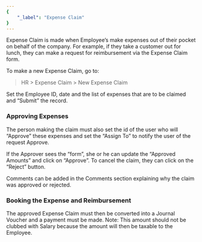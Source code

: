 ```yaml
---
{
	"_label": "Expense Claim"
}
---
```

Expense Claim is made when Employee’s make expenses out of their pocket on behalf of the company. For example, if they take a customer out for lunch, they can make a request for reimbursement via the Expense Claim form. 

To make a new Expense Claim, go to:

> HR > Expense Claim > New Expense Claim

Set the Employee ID, date and the list of expenses that are to be claimed and “Submit” the record.

### Approving Expenses

The person making the claim must also set the id of the user who will “Approve” these expenses and set the “Assign To” to notify the user of the request Approve.

If the Approver sees the “form”, she or he can update the “Approved Amounts” and click on “Approve”. To cancel the claim, they can click on the “Reject” button.

Comments can be added in the Comments section explaining why the claim was approved or rejected.

### Booking the Expense and Reimbursement

The approved Expense Claim must then be converted into a Journal Voucher and a payment must be made. Note: This amount should not be clubbed with Salary because the amount will then be taxable to the Employee.

